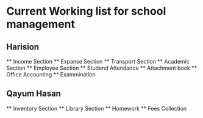 # Current Working list for school management
## Harision
** Income Section
** Expanse Section
** Transport Section
** Academic Section
** Employee Section
** Studend Attendance
** Attachment book
** Office Accounting
** Exammination

## Qayum Hasan
** Inventory Section
** Library Section
** Homework
** Fees Collection
